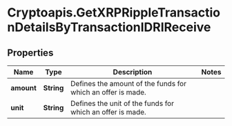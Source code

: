 # Cryptoapis.GetXRPRippleTransactionDetailsByTransactionIDRIReceive

## Properties

Name | Type | Description | Notes
------------ | ------------- | ------------- | -------------
**amount** | **String** | Defines the amount of the funds for which an offer is made. | 
**unit** | **String** | Defines the unit of the funds for which an offer is made. | 


